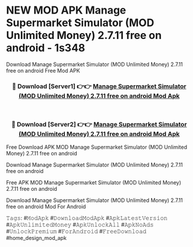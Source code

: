 # NEW MOD APK Manage Supermarket Simulator (MOD Unlimited Money) 2.7.11 free on android - 1s348
Download Manage Supermarket Simulator (MOD Unlimited Money) 2.7.11 free on android Free Mod APK

<div align="center">
<h3>🔴 Download [Server1] 👉👉 <a href="https://apk-comot.site?title=Manage_Supermarket_Simulator_(MOD_Unlimited_Money)_2.7.11_free_on_android">Manage Supermarket Simulator (MOD Unlimited Money) 2.7.11 free on android Mod Apk</a></h3><br>

<h3>🔴 Download [Server2] 👉👉 <a href="https://apk-comot.site?title=Manage_Supermarket_Simulator_(MOD_Unlimited_Money)_2.7.11_free_on_android">Manage Supermarket Simulator (MOD Unlimited Money) 2.7.11 free on android Mod Apk</a></h3>
</div>


Free Download APK MOD Manage Supermarket Simulator (MOD Unlimited Money) 2.7.11 free on android

Download Manage Supermarket Simulator (MOD Unlimited Money) 2.7.11 free on android 

Free APK MOD Manage Supermarket Simulator (MOD Unlimited Money) 2.7.11 free on android 

Download Manage Supermarket Simulator (MOD Unlimited Money) 2.7.11 free on android Mod For Android

𝚃𝚊𝚐𝚜: #𝙼𝚘𝚍𝙰𝚙𝚔 #𝙳𝚘𝚠𝚗𝚕𝚘𝚊𝚍𝙼𝚘𝚍𝙰𝚙𝚔 #𝙰𝚙𝚔𝙻𝚊𝚝𝚎𝚜𝚝𝚅𝚎𝚛𝚜𝚒𝚘𝚗 #𝙰𝚙𝚔𝚄𝚗𝚕𝚒𝚖𝚒𝚝𝚎𝚍𝙼𝚘𝚗𝚎𝚢 #𝙰𝚙𝚔𝚄𝚗𝚕𝚘𝚌𝚔𝙰𝚕𝚕 #𝙰𝚙𝚔𝙽𝚘𝙰𝚍𝚜 #𝚄𝚗𝚕𝚘𝚌𝚔𝙿𝚛𝚎𝚖𝚒𝚞𝚖 #𝙵𝚘𝚛𝙰𝚗𝚍𝚛𝚘𝚒𝚍 #𝙵𝚛𝚎𝚎𝙳𝚘𝚠𝚗𝚕𝚘𝚊𝚍 #home_design_mod_apk